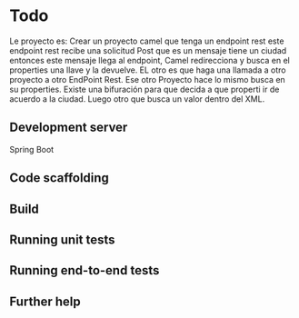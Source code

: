 # Todo


Le proyecto es: Crear un proyecto camel que tenga un endpoint rest este endpoint rest
recibe una solicitud Post que es un mensaje tiene un ciudad entonces este mensaje llega al endpoint,
Camel redirecciona y busca en el properties una llave y la devuelve. 
EL otro es que haga una llamada a otro proyecto a otro EndPoint Rest. Ese otro Proyecto hace lo mismo
busca en su properties. Existe una bifuración para que decida a que properti ir de acuerdo a la ciudad.
Luego otro que busca un valor dentro del XML.

## Development server

Spring Boot

## Code scaffolding


## Build



## Running unit tests



## Running end-to-end tests



## Further help


